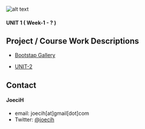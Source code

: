 
![alt text][logo]
 
[logo]: http://www.wkwyatt.com/assets/images/portfolio/dc-logo.png "Digital Crafts"


#### UNIT 1 ( Week-1 - ? )


## Project / Course Work Descriptions
* [Bootstap Gallery](https://github.com/joecih/DigitalCrafts2016/tree/master/Unit1/bootstrap-gallery)
> 
* [UNIT-2](tbd)


## Contact
#### JoeciH
* email: joecih[at]gmail[dot]com
* Twitter: [@joecih](https://twitter.com/joecih "joecih on twitter")

